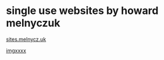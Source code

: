 # single use websites by howard melnyczuk

[sites.melnycz.uk](https://sites.melnycz.uk)

[imgxxxx](https://sites.melnycz.uk/imgxxxx)
